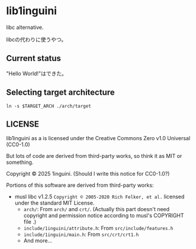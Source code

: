 # lib1inguini

libc alternative.

libcの代わりに使うやつ。

## Current status

"Hello World!"はできた。

## Selecting target architecture

`ln -s $TARGET_ARCH ./arch/target`

## LICENSE

lib1inguini as a is licensed under the Creative Commons Zero v1.0 Universal (CC0-1.0)

But lots of code are derived from third-party works, so think it as MIT or something.

Copyright © 2025 1inguini. (Should I write this notice for CC0-1.0?)

Portions of this software are derived from third-party works:

* musl libc v1.2.5 `Copyright © 2005-2020 Rich Felker, et al.` licensed under the standard MIT License.
  * `arch/`: From `arch/` and `crt/`.
    (Actually this part doesn't need copyright and permission notice according to musl's COPYRIGHT file .)
  * `include/1inguini/attribute.h`: From `src/include/features.h`
  * `include/1inguini/main.h`: From `src/crt/crt1.h`
  * And more...
